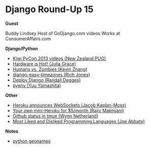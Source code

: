 # Django Round-Up 15

**Guest**

Buddy Lindsey
Host of GoDjango.com videos
Works at ConsumerAffairs.com

**Django/Python**

* [Kiwi PyCon 2013 videos (New Zealand PUG)](https://www.youtube.com/playlist?list=PLBGl1tVyiWQSo72G6Epf0WUrLqD1edGcA)
* [Hardware is Hot! (Julia Grace)](http://juliahgrace.com/intro-hardware-hacking-arduino.html)
* [Humans vs. Zombies (Kevin Zhang)](https://uchicagohvz.org/about/)
* [django-easy-timezones (Rich Jones)](http://gun.io/blog/django-easy-timezones/)
* [Deploy Django (Randall Degges)](http://www.deploydjango.com/)
* [pyenv (Yuu Yamashita)](https://github.com/yyuu/pyenv)

**Other**

* [Heroku announces WebSockets (Jacob Kaplan-Moss)](https://blog.heroku.com/archives/2013/10/8/websockets-public-beta)
* [Your own mini-Heroku for $5/month (Rajiv Makhijani)](http://blog.rajivm.com/your-own-mini-heroku-for-5-dollars-per-month.html)
* [Github status in tmux (Wynn Netherland)](https://github.com/pengwynn/dotfiles/commit/ee35bfe920f214c2785eea85ea8447308a0f2733#commitcomment-4330031)
* [Most Liked and Disliked Programming Languages (Joe Abbate)](http://pyrseas.wordpress.com/2013/10/11/most-liked-and-disliked-programming-languages/)

**Notes**

* [python geonames](https://github.com/nomadjourney/geonames)
